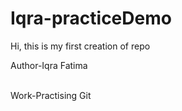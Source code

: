 # Iqra-practiceDemo
Hi, this is my first creation of repo
<p>Author-Iqra Fatima</p>
<br>
Work-Practising Git </br>
